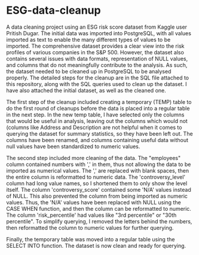 # ESG-data-cleanup
A data cleaning project using an ESG risk score dataset from Kaggle user Pritish Dugar. The initial data was imported into PostgreSQL, with all values imported as text to enable the many different types of values to be imported. The comprehensive dataset provides a clear view into the risk profiles of various companies in the S&P 500. However, the dataset also contains several issues with data formats, representation of NULL values, and columns that do not meaningfully contribute to the analysis. As such, the dataset needed to be cleaned up in PostgreSQL to be analysed properly. The detailed steps for the cleanup are in the SQL file attached to this repository, along with the SQL queries used to clean up the dataset. I have also attached the initial dataset, as well as the cleaned one. 

The first step of the cleanup included creating a temporary (TEMP) table to do the first round of cleanups before the data is placed into a regular table in the next step. In the new temp table, I have selected only the columns that would be useful in analysis, leaving out the columns which would not (columns like Address and Description are not helpful when it comes to querying the dataset for summary statistics, so they have been left out. The columns have been renamed, and columns containing useful data without null values have been standardized to numeric values. 

The second step included more cleaning of the data. The "employees" column contained numbers with ',' in them, thus not allowing the data to be imported as numerical values. The ',' are replaced with blank spaces, then the entire column is reformatted to numeric data. The 'controversy_level' column had long value names, so I shortened them to only show the level itself. The column 'controversy_score' contained some 'N/A' values instead of NULL. This also prevented the column from being imported as numeric values. Thus, the 'N/A' values have been replaced with NULL using the CASE WHEN function, and then the column can be reformatted to numeric. The column 'risk_percentile' had values like "3rd percentile" or "30th percentile". To simplify querying, I removed the letters behind the numbers, then reformatted the column to numeric values for further querying. 

Finally, the temporary table was moved into a regular table using the SELECT INTO function. The dataset is now clean and ready for querying. 
